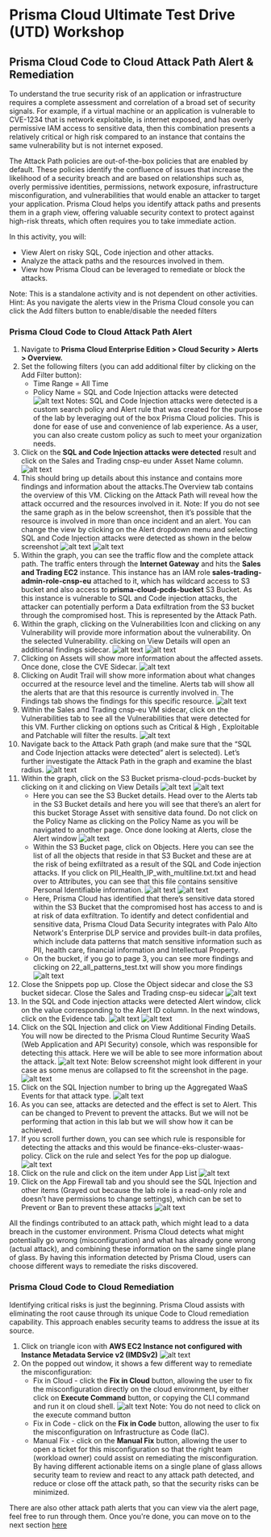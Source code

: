 # Prisma Cloud Ultimate Test Drive (UTD) Workshop
## Prisma Cloud Code to Cloud Attack Path Alert & Remediation
To understand the true security risk of an application or infrastructure requires a complete assessment and correlation of a broad set of security signals. For example, if a virtual machine or an application is vulnerable to CVE-1234 that is network exploitable, is internet exposed, and has overly permissive IAM access to sensitive data, then this combination presents a relatively critical or high risk compared to an instance that contains the same vulnerability but is not internet exposed.

The Attack Path policies are out-of-the-box policies that are enabled by default. These policies identify the confluence of issues that increase the likelihood of a security breach and are based on relationships such as, overly permissive identities, permissions, network exposure, infrastructure misconfiguration, and vulnerabilities that would enable an attacker to target your application. Prisma Cloud helps you identify attack paths and presents them in a graph view, offering valuable security context to protect against high-risk threats, which often requires you to take immediate action.

In this activity, you will:
* View Alert on risky SQL, Code injection and other attacks.
* Analyze the attack paths and the resources involved in them.
* View how Prisma Cloud can be leveraged to remediate or block the attacks.

Note: This is a standalone activity and is not dependent on other activities.
Hint: As you navigate the alerts view in the Prisma Cloud console you can click the Add filters button to enable/disable the needed filters

### Prisma Cloud Code to Cloud Attack Path Alert
1. Navigate to **Prisma Cloud Enterprise Edition > Cloud Security > Alerts > Overview.**
2. Set the following filters (you can add additional filter by clicking on the Add Filter button):
    * Time Range = All Time
    * Policy Name = SQL and Code Injection attacks were detected
![alt text](/resouces/pcs-screen-23.png)
Notes: SQL and Code Injection attacks were detected is a custom search policy and Alert rule that was created for the purpose of the lab by leveraging out of the box Prisma Cloud policies. This is done for ease of use and convenience of lab experience. As a user, you can also create custom policy as such to meet your organization needs.
3. Click on the **SQL and Code Injection attacks were detected** result and click on the Sales and Trading cnsp-eu under Asset Name column.
![alt text](/resouces/pcs-screen-24.png)
4. This should bring up details about this instance and contains more findings and information about the attacks.The Overview tab contains the overview of this VM. Clicking on the Attack Path will reveal how the attack occurred and the resources involved in it.
Note: If you do not see the same graph as in the below screenshot, then it’s possible that the resource is involved in more than once incident and an alert. You can change the view by clicking on the Alert dropdown menu and selecting SQL and Code Injection attacks were detected as shown in the below screenshot
![alt text](/resouces/pcs-screen-25.png)
![alt text](/resouces/pcs-screen-26.png)
5. Within the graph, you can see the traffic flow and the complete attack path. The traffic enters through the **Internet Gateway** and hits the **Sales and Trading EC2** instance. This instance has an IAM role **sales-trading-admin-role-cnsp-eu** attached to it, which has wildcard access to S3 bucket and also access to **prisma-cloud-pcds-bucket** S3 Bucket. As this instance is vulnerable to SQL and Code injection attacks, the attacker can potentially perform a Data exfiltration from the S3 bucket through the compromised host. This is represented by the Attack Path.
6. Within the graph, clicking on the Vulnerabilities Icon and clicking on any Vulnerability will provide more information about the vulnerability. On the selected Vulnerability. clicking on View Details will open an additional findings sidecar.
![alt text](/resouces/pcs-screen-27.png)
![alt text](/resouces/pcs-screen-28.png)
7. Clicking on Assets will show more information about the affected assets. Once done, close the CVE Sidecar.
![alt text](/resouces/pcs-screen-29.png)
8. Clicking on Audit Trail will show more information about what changes occurred at the resource level and the timeline. Alerts tab will show all the alerts that are that this resource is currently involved in. The Findings tab shows the findings for this specific resource.
![alt text](/resouces/pcs-screen-30.png)
9. Within the Sales and Trading cnsp-eu VM sidecar, click on the Vulnerabilities tab to see all the Vulnerabilities that were detected for this VM. Further clicking on options such as Critical & High , Exploitable and Patchable will filter the results.
![alt text](/resouces/pcs-screen-31.png)
10. Navigate back to the Attack Path graph (and make sure that the “SQL and Code Injection attacks were detected” alert is selected). Let’s further investigate the Attack Path in the graph and examine the blast radius.
![alt text](/resouces/pcs-screen-32.png)
11. Within the graph, click on the S3 Bucket prisma-cloud-pcds-bucket by clicking on it and clicking on View Details
![alt text](/resouces/pcs-screen-33.png)
![alt text](/resouces/pcs-screen-34.png)
    * Here you can see the S3 Bucket details. Head over to the Alerts tab in the S3 Bucket details and here you will see that there’s an alert for this bucket Storage Asset with sensitive data found. Do not click on the Policy Name as clicking on the Policy Name as you will be navigated to another page. Once done looking at Alerts, close the Alert window
    ![alt text](/resouces/pcs-screen-35.png)
    * Within the S3 Bucket page, click on Objects. Here you can see the list of all the objects that reside in that S3 Bucket and these are at the risk of being exfiltrated as a result of the SQL and Code injection attacks. If you click on PII_Health_IP_with_multiline.txt.txt and head over to Attributes, you can see that this file contains sensitive Personal Identifiable information.
    ![alt text](/resouces/pcs-screen-36.png)
    ![alt text](/resouces/pcs-screen-37.png)
    * Here, Prisma Cloud has identified that there’s sensitive data stored within the S3 Bucket that the compromised host has access to and is at risk of data exfiltration. To identify and detect confidential and sensitive data, Prisma Cloud Data Security integrates with Palo Alto Network's Enterprise DLP service and provides built-in data profiles, which include data patterns that match sensitive information such as PII, health care, financial information and Intellectual Property.
    * On the bucket, if you go to page 3, you can see more findings and clicking on 22_all_patterns_test.txt will show you more findings
    ![alt text](/resouces/pcs-screen-38.png)
12. Close the Snippets pop up. Close the Object sidecar and close the S3 bucket sidecar. Close the Sales and Trading cnsp-eu sidecar
![alt text](/resouces/pcs-screen-39.png)
13. In the SQL and Code injection attacks were detected Alert window, click on the value corresponding to the Alert ID column. In the next windows, click on the Evidence tab.
![alt text](/resouces/pcs-screen-40.png)
![alt text](/resouces/pcs-screen-41.png)
14. Click on the SQL Injection and click on View Additional Finding Details. You will now be directed to the Prisma Cloud Runtime Security WaaS (Web Application and API Security) console, which was responsible for detecting this attack. Here we will be able to see more information about the attack.
![alt text](/resouces/pcs-screen-42.png)
Note: Below screenshot might look different in your case as some menus are collapsed to fit the screenshot in the page.
![alt text](/resouces/pcs-screen-43.png)
15. Click on the SQL Injection number to bring up the Aggregated WaaS Events for that attack type.
![alt text](/resouces/pcs-screen-44.png)
16. As you can see, attacks are detected and the effect is set to Alert. This can be changed to Prevent to prevent the attacks. But we will not be performing that action in this lab but we will show how it can be achieved.
17. If you scroll further down, you can see which rule is responsible for detecting the attacks and this would be finance-eks-cluster-waas-policy. Click on the rule and select Yes for the pop up dialogue.
![alt text](/resouces/pcs-screen-45.png)
18. Click on the rule and click on the item under App List
![alt text](/resouces/pcs-screen-46.png)
19. Click on the App Firewall tab and you should see the SQL Injection and other items (Grayed out because the lab role is a read-only role and doesn’t have permissions to change settings), which can be set to Prevent or Ban to prevent these attacks
![alt text](/resouces/pcs-screen-47.png)

All the findings contributed to an attack path, which might lead to a data breach in the customer environment. Prisma Cloud detects what might potentially go wrong (misconfiguration) and what has already gone wrong (actual attack), and combining these information on the same single plane of glass. By having this information detected by Prisma Cloud, users can choose different ways to remediate the risks discovered.

### Prisma Cloud Code to Cloud Remediation
Identifying critical risks is just the beginning. Prisma Cloud assists with eliminating the root cause through its unique Code to Cloud remediation capability. This approach enables security teams to address the issue at its source.

1. Click on triangle icon with **AWS EC2 Instance not configured with Instance Metadata Service v2 (IMDSv2)**
![alt text](/resouces/pcs-screen-48.png)
2. On the popped out window, it shows a few different way to remediate the misconfiguration:
    * Fix in Cloud - click the **Fix in Cloud** button, allowing the user to fix the misconfiguration directly on the cloud environment, by either click on **Execute Command** button, or copying the CLI command and run it on cloud shell. 
    ![alt text](/resouces/pcs-screen-22.png)
    Note: You do not need to click on the execute command button
    * Fix in Code - click on the **Fix in Code** button, allowing the user to fix the misconfiguration on Infrastructure as Code (IaC).
    * Manual Fix - click on the **Manual Fix** button, allowing the user to open a ticket for this misconfiguration so that the right team (workload owner) could assist on remediating the misconfiguration.
By having different actionable items on a single plane of glass allows security team to review and react to any attack path detected, and reduce or close off the attack path, so that the security risks can be minimized. 

There are also other attack path alerts that you can view via the alert page, feel free to run through them. Once you're done, you can move on to the next section [here](/04-C2CVulMgmt.md)